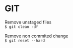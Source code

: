 # GIT

Remove unstaged files  
`$ git clean -df`  

Remove non commited change  
`$ git reset --hard`  
